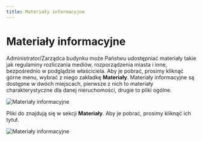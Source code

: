 ```yaml
---
title: Materiały informacyjne
---
```


# Materiały informacyjne

Administrator/Zarządca budynku może Państwu udostępniać materiały takie jak regulaminy rozliczania mediów, rozporządzenia miasta i inne, bezpośrednio w podglądzie właściciela. Aby je pobrać, prosimy kliknąć górne menu, wybrać z niego zakładkę **Materiały**. Materiały informacyjne są dostępne w dwóch miejscach, pierwsze z nich to materiały charakterystyczne dla danej nieruchomości, drugie to pliki ogólne.

![Materiały informacyjne](matinf1.png)

Pliki do znajdują się w sekcji **Materiały**. Aby je pobrać, prosimy kliknąć ich tytuł.

![Materiały informacyjne](matinf2.png)